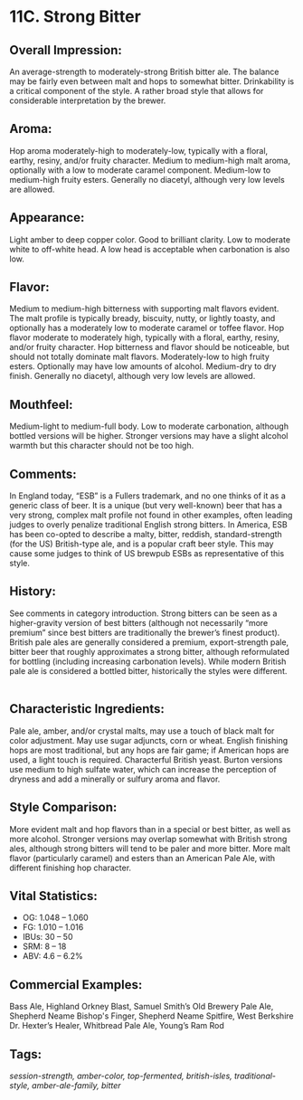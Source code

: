 # 11C. Strong Bitter

## Overall Impression: 

An average-strength to moderately-strong British bitter ale. The balance may be fairly even between malt and hops to somewhat bitter. Drinkability is a critical component of the style. A rather broad style that allows for considerable interpretation by the brewer.

## Aroma: 

Hop aroma moderately-high to moderately-low, typically with a floral, earthy, resiny, and/or fruity character. Medium to medium-high malt aroma, optionally with a low to moderate caramel component. Medium-low to medium-high fruity esters. Generally no diacetyl, although very low levels are allowed. 

## Appearance: 

Light amber to deep copper color. Good to brilliant clarity. Low to moderate white to off-white head. A low head is acceptable when carbonation is also low.

## Flavor: 

Medium to medium-high bitterness with supporting malt flavors evident. The malt profile is typically bready, biscuity, nutty, or lightly toasty, and optionally has a moderately low to moderate caramel or toffee flavor. Hop flavor moderate to moderately high, typically with a floral, earthy, resiny, and/or fruity character. Hop bitterness and flavor should be noticeable, but should not totally dominate malt flavors. Moderately-low to high fruity esters. Optionally may have low amounts of alcohol. Medium-dry to dry finish. Generally no diacetyl, although very low levels are allowed.

## Mouthfeel: 

Medium-light to medium-full body. Low to moderate carbonation, although bottled versions will be higher. Stronger versions may have a slight alcohol warmth but this character should not be too high.

## Comments: 

In England today, “ESB” is a Fullers trademark, and no one thinks of it as a generic class of beer. It is a unique (but very well-known) beer that has a very strong, complex malt profile not found in other examples, often leading judges to overly penalize traditional English strong bitters. In America, ESB has been co-opted to describe a malty, bitter, reddish, standard-strength (for the US) British-type ale, and is a popular craft beer style. This may cause some judges to think of US brewpub ESBs as representative of this style. 

## History: 

See comments in category introduction. Strong bitters can be seen as a higher-gravity version of best bitters (although not necessarily “more premium” since best bitters are traditionally the brewer’s finest product). British pale ales are generally considered a premium, export-strength pale, bitter beer that roughly approximates a strong bitter, although reformulated for bottling (including increasing carbonation levels). While modern British pale ale is considered a bottled bitter, historically the styles were different.
 

## Characteristic Ingredients: 

Pale ale, amber, and/or crystal malts, may use a touch of black malt for color adjustment. May use sugar adjuncts, corn or wheat. English finishing hops are most traditional, but any hops are fair game; if American hops are used, a light touch is required. Characterful British yeast. Burton versions use medium to high sulfate water, which can increase the perception of dryness and add a minerally or sulfury aroma and flavor.

## Style Comparison: 

More evident malt and hop flavors than in a special or best bitter, as well as more alcohol. Stronger versions may overlap somewhat with British strong ales, although strong bitters will tend to be paler and more bitter. More malt flavor (particularly caramel) and esters than an American Pale Ale, with different finishing hop character.

## Vital Statistics:	

- OG:	1.048 – 1.060
- FG:	1.010 – 1.016
- IBUs:	30 – 50	
- SRM:	8 – 18	
- ABV:	4.6 – 6.2%

## Commercial Examples: 

Bass Ale, Highland Orkney Blast, Samuel Smith’s Old Brewery Pale Ale, Shepherd Neame Bishop's Finger, Shepherd Neame Spitfire, West Berkshire Dr. Hexter’s Healer, Whitbread Pale Ale, Young’s Ram Rod

## Tags: 

_session-strength, amber-color, top-fermented, british-isles, traditional-style, amber-ale-family, bitter_
